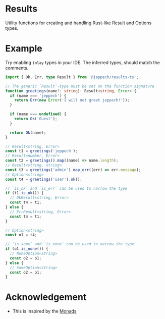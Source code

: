 # Results

Utility functions for creating and handling Rust-like Result and Options types.

# Example

Try enabling `inlay` types in your IDE. The inferred types, should match the comments.

```ts
import { Ok, Err, type Result } from '@jeppech/results-ts';

// The generic `Result`-type must be set on the function signature
function greetings(name?: string): Result<string, Error> {
  if (name === 'jeppech') {
    return Err(new Error('I will not greet jeppech!'));
  }

  if (name === undefined) {
    return Ok('Guest');
  }

  return Ok(name);
}

// Result<string, Error>
const t1 = greetings('jeppech');
// Result<number, Error>
const t2 = greetings().map((name) => name.length);
// Result<string, string>
const t3 = greetings('admin').map_err((err) => err.message);
// Option<string>
const t4 = greetings('user').ok();

// `is_ok` and `is_err` can be used to narrow the type
if (t1.is_ok()) {
  // OkResult<string, Error>
  const t4 = t1;
} else {
  // ErrResult<string, Error>
  const t4 = t1;
}

// Option<string>
const o1 = t4;

// `is_some` and `is_none` can be used to narrow the type
if (o1.is_none()) {
  // NoneOption<string>
  const o2 = o1;
} else {
  // SomeOption<string>
  const o2 = o1;
}
```

# Acknowledgement

- This is inspired by the [Monads](https://github.com/sniptt-official/monads/)
